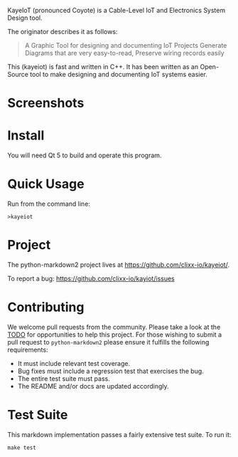 KayeIoT (pronounced Coyote) is a Cable-Level IoT and Electronics System Design tool.

The originator describes it as follows:

> A Graphic Tool for designing and documenting IoT Projects
> Generate Diagrams that are very easy-to-read,
> Preserve wiring records easily

This (kayeiot) is fast and written in C++. It has been written as an Open-Source
tool to make designing and documenting IoT systems easier.

# Screenshots

# Install

You will need Qt 5 to build and operate this program.

# Quick Usage

Run from the command line:

    >kayeiot


# Project

The python-markdown2 project lives at
<https://github.com/clixx-io/kayeiot/>.  

To report a bug: <https://github.com/clixx-io/kayiot/issues>

# Contributing

We welcome pull requests from the community. Please take a look at the [TODO](https://github.com/trentm/python-markdown2/blob/master/TODO.txt) for opportunities to help this project. For those wishing to submit a pull request to `python-markdown2` please ensure it fulfills the following requirements:

* It must include relevant test coverage.
* Bug fixes must include a regression test that exercises the bug.
* The entire test suite must pass.
* The README and/or docs are updated accordingly.

# Test Suite

This markdown implementation passes a fairly extensive test suite. To run it:

    make test

